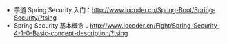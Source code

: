 * 芋道 Spring Security 入门：<http://www.iocoder.cn/Spring-Boot/Spring-Security/?tsing>
* Spring Security 基本概念：<http://www.iocoder.cn/Fight/Spring-Security-4-1-0-Basic-concept-description/?tsing>
